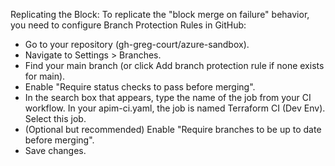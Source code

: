 Replicating the Block: To replicate the "block merge on failure" behavior, you need to configure Branch Protection Rules in GitHub:

- Go to your repository (gh-greg-court/azure-sandbox).
- Navigate to Settings > Branches.
- Find your main branch (or click Add branch protection rule if none exists for main).
- Enable "Require status checks to pass before merging".
- In the search box that appears, type the name of the job from your CI workflow. In your apim-ci.yaml, the job is named Terraform CI (Dev Env). Select this job.
- (Optional but recommended) Enable "Require branches to be up to date before merging".
- Save changes.